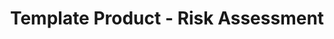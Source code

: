 ---
permalink: /product-documents/template-product/nist-800-53/ra/
layout: control_family
title: Template Product - Risk Assessment
category: Product Documents
lead: |
  Control responses for NIST 800-53 rev4.
subnav:
  data: components.template-product.satisfies
  href: ['#%', control_key]
  text: control_key
product_info:
  name: Template Product
  opencontrol_component: template-product
  control_family_shorthand: RA
---